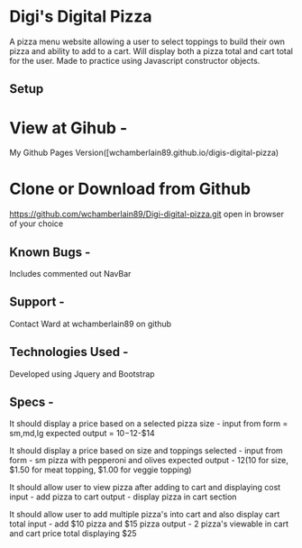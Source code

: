 # Digi's Digital Pizza


A pizza menu website allowing a user to select toppings to build their own pizza and ability to add to a cart. Will display both a pizza total and cart total for the user. Made to practice using Javascript constructor objects.

## Setup

# View at Gihub -
My Github Pages Version([wchamberlain89.github.io/digis-digital-pizza)

# Clone or Download from Github
https://github.com/wchamberlain89/Digi-digital-pizza.git
open in browser of your choice

## Known Bugs - 
Includes commented out NavBar

## Support - 
Contact Ward at wchamberlain89 on github

## Technologies Used - 
Developed using Jquery and Bootstrap

## Specs -
It should display a price based on a selected pizza size - 
  input from form = sm,md,lg
  expected output = $10-$12-$14

It should display a price based on size and toppings selected -
  input from form - sm pizza with pepperoni and olives
  expected output - $12($10 for size, $1.50 for meat topping, $1.00 for veggie topping)

It should allow user to view pizza after adding to cart and displaying cost
  input - add pizza to cart
  output - display pizza in cart section
  
It should allow user to add multiple pizza's into cart and also display cart total
  input - add $10 pizza and $15 pizza
  output - 2 pizza's viewable in cart and cart price total displaying $25
